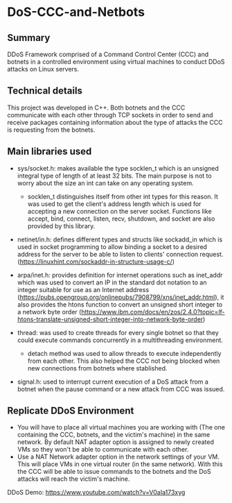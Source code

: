 # DoS-CCC-and-Netbots

## Summary

DDoS Framework comprised of a Command Control Center (CCC) and botnets in a controlled environment using virtual machines to conduct DDoS attacks on Linux servers.

## Technical details

This project was developed in C++. Both botnets and the CCC communicate with each other through TCP sockets in order to send and receive packages containing information about the type of attacks the CCC is requesting from the botnets. 

## Main libraries used

* sys/socket.h: makes available the type socklen_t which is an unsigned integral type of length of at least 32 bits. The main purpose is not to worry about the size an int can take on any operating system.
  * socklen_t distinguishes itself from other int types for this reason. It was used to get the client's address length which is used for accepting a new connection on the server socket. Functions like accept, bind, connect, listen, recv, shutdown, and socket are also provided by this library.

* netinet/in.h: defines different types and structs like sockadd_in which is used in socket programming to allow binding a socket to a desired address for the server to be able to listen to clients' connection request. (https://linuxhint.com/sockaddr-in-structure-usage-c/)

* arpa/inet.h: provides definition for internet operations such as inet_addr which was used to convert an IP in the standard dot notation to an integer suitable for use as an Internet address (https://pubs.opengroup.org/onlinepubs/7908799/xns/inet_addr.html), it also provides the htons function to convert an unsigned short integer to a network byte order (https://www.ibm.com/docs/en/zos/2.4.0?topic=lf-htons-translate-unsigned-short-integer-into-network-byte-order)

* thread: was used to create threads for every single botnet so that they could execute commands concurrently in a multithreading environment.
  * detach method was used to allow threads to execute independently from each other. This also helped the CCC not being blocked when new connections from botnets where stablished.
 
* signal.h: used to interrupt current execution of a DoS attack from a botnet when the pause command or a new attack from CCC was issued.

## Replicate DDoS Environment

* You will have to place all virtual machines you are working with (The one containing the CCC, botnets, and the victim's machine) in the same network. By default NAT adapter option is assigned to newly created VMs so they won't be able to communicate with each other.
* Use a NAT Network adapter option in the network settings of your VM. This will place VMs in one virtual router (in the same network). With this the CCC will be able to issue commands to the botnets and the DoS attacks will reach the victim's machine.

DDoS Demo: https://www.youtube.com/watch?v=V0aIa173xyg
